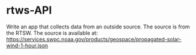 # rtws-API
Write an app that collects data from an outside source. The source is from the RTSW. The source is available at: https://services.swpc.noaa.gov/products/geospace/propagated-solar-wind-1-hour.json 
